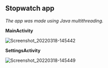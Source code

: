 ## **Stopwatch app**

*The app was made using Java multithreading.*

**MainActivity**

![Screenshot_20220318-145442](https://user-images.githubusercontent.com/48885336/159007629-d0ea0dda-5f74-4d3a-b35c-997d281c8f54.png)

**SettingsActivity**

![Screenshot_20220318-145449](https://user-images.githubusercontent.com/48885336/159007854-0039a14e-0aa2-4f99-83bb-b0291bbfc2cc.png)

